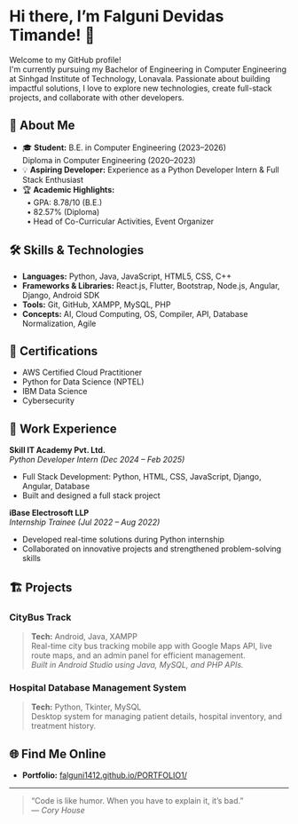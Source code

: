 # Hi there, I’m Falguni Devidas Timande! 👋

Welcome to my GitHub profile!  
I'm currently pursuing my Bachelor of Engineering in Computer Engineering at Sinhgad Institute of Technology, Lonavala. Passionate about building impactful solutions, I love to explore new technologies, create full-stack projects, and collaborate with other developers.

## 🚀 About Me

- 🎓 **Student:** B.E. in Computer Engineering (2023–2026)  
  Diploma in Computer Engineering (2020–2023)
- 💡 **Aspiring Developer:** Experience as a Python Developer Intern & Full Stack Enthusiast
- 🏆 **Academic Highlights:**  
  &nbsp;&nbsp;• GPA: 8.78/10 (B.E.)  
  &nbsp;&nbsp;• 82.57% (Diploma)  
  &nbsp;&nbsp;• Head of Co-Curricular Activities, Event Organizer

## 🛠️ Skills & Technologies

- **Languages:** Python, Java, JavaScript, HTML5, CSS, C++
- **Frameworks & Libraries:** React.js, Flutter, Bootstrap, Node.js, Angular, Django, Android SDK
- **Tools:** Git, GitHub, XAMPP, MySQL, PHP
- **Concepts:** AI, Cloud Computing, OS, Compiler, API, Database Normalization, Agile

## 🌟 Certifications

- AWS Certified Cloud Practitioner
- Python for Data Science (NPTEL)
- IBM Data Science
- Cybersecurity

## 💼 Work Experience

**Skill IT Academy Pvt. Ltd.**  
*Python Developer Intern (Dec 2024 – Feb 2025)*  
- Full Stack Development: Python, HTML, CSS, JavaScript, Django, Angular, Database  
- Built and designed a full stack project

**iBase Electrosoft LLP**  
*Internship Trainee (Jul 2022 – Aug 2022)*  
- Developed real-time solutions during Python internship  
- Collaborated on innovative projects and strengthened problem-solving skills

## 🏗️ Projects

### CityBus Track
> **Tech:** Android, Java, XAMPP  
> Real-time city bus tracking mobile app with Google Maps API, live route maps, and an admin panel for efficient management.  
> _Built in Android Studio using Java, MySQL, and PHP APIs._

### Hospital Database Management System
> **Tech:** Python, Tkinter, MySQL  
> Desktop system for managing patient details, hospital inventory, and treatment history.

## 🌐 Find Me Online

- **Portfolio:** [falguni1412.github.io/PORTFOLIO1/](https://falguni1412.github.io/PORTFOLIO1/)

---

> “Code is like humor. When you have to explain it, it’s bad.”  
> _— Cory House_

<!--
**Falguni1412/Falguni1412** is a ✨ special ✨ repository because its `README.md` (this file) appears on your GitHub profile.
-->
